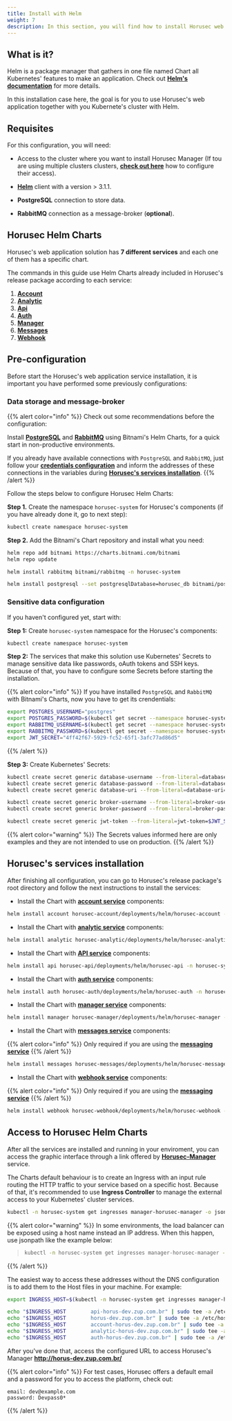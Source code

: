 ```yaml
---
title: Install with Helm
weight: 7
description: In this section, you will find how to install Horusec web application in your Kubernetes cluster using Helm. 
---
```


## **What is it?** 

Helm is a package manager that gathers in one file named Chart all Kubernetes' features to make an application. Check out [**Helm's documentation**](https://helm.sh/docs/) for more details.

In this installation case here, the goal is for you to use Horusec's web application together with you Kubernete's cluster with Helm.

## **Requisites**

For this configuration, you will need: 

* Access to the cluster where you want to install Horusec Manager (If tou are using multiple clusters
  clusters, [**check out here**](https://kubernetes.io/docs/tasks/access-application-cluster/configure-access-multiple-clusters/)
  how to configure their access).

* [**Helm**](https://helm.sh/docs/intro/install/) client with a version > 3.1.1.

* **PostgreSQL** connection to store data.

* **RabbitMQ** connection as a message-broker (**optional**).



## **Horusec Helm Charts**

Horusec's web application solution has **7 different services** and each one of them has a specific chart. 

The commands in this guide use Helm Charts already included in Horusec's release package according to each service:


1. [**Account**](https://github.com/ZupIT/horusec/tree/master/horusec-account/deployments/helm/horusec-account)
2. [**Analytic**](https://github.com/ZupIT/horusec/tree/master/horusec-analytic/deployments/helm/horusec-analytic)
3. [**Api**](https://github.com/ZupIT/horusec/tree/master/horusec-api/deployments/helm/horusec-api)
4. [**Auth**](https://github.com/ZupIT/horusec/tree/master/horusec-auth/deployments/helm/horusec-auth)
5. [**Manager**](https://github.com/ZupIT/horusec/tree/master/horusec-manager/deployments/helm/horusec-manager)
6. [**Messages**](https://github.com/ZupIT/horusec/tree/master/horusec-messages/deployments/helm/horusec-messages)
7. [**Webhook**](https://github.com/ZupIT/horusec/tree/master/horusec-webhook/deployments/helm/horusec-webhook)

## **Pre-configuration**

Before start the Horusec's web application service installation, it is important you have performed some previously configurations:

### **Data storage and message-broker**

{{% alert color="info" %}}
Check out some recommendations before the configuration: 

Install [**PostgreSQL**](https://github.com/bitnami/charts/tree/master/bitnami/postgresql) and [**RabbitMQ**](https://github.com/bitnami/charts/tree/master/bitnami/rabbitmq) using Bitnami's Helm Charts, for a quick start in non-productive environments.

If you already have available connections with `PostgreSQL` and `RabbitMQ`, just follow your [**credentials configuration**](/docs/web/installation/install-with-helm/#sensitive-data-configuration) and inform the addresses of these connections in the variables during [**Horusec's services installation**](#instalação-dos-serviços-da-horusec).
{{% /alert %}}

Follow the steps below to configure Horusec Helm Charts: 

**Step 1.** Create the namespace `horusec-system` for Horusec's components (if you have already done it, go to next step): 

```bash
kubectl create namespace horusec-system
```

**Step 2.** Add the Bitnami's Chart repository and install what you need: 

```bash
helm repo add bitnami https://charts.bitnami.com/bitnami
helm repo update

helm install rabbitmq bitnami/rabbitmq -n horusec-system

helm install postgresql --set postgresqlDatabase=horusec_db bitnami/postgresql -n horusec-system
```

### **Sensitive data configuration**
If you haven't configured yet, start with: 

**Step 1:** Create `horusec-system` namespace for the Horusec's components:

```bash
kubectl create namespace horusec-system
```

**Step 2:** The services that make this solution use Kubernetes' Secrets to manage sensitive data like passwords, oAuth tokens and SSH keys. Because of that, you have to configure some Secrets before starting the installation. 


{{% alert color="info" %}}
If you have installed `PostgreSQL` and `RabbitMQ` with Bitnami's Charts, now you have to get its crendentials: 

```bash
export POSTGRES_USERNAME="postgres"
export POSTGRES_PASSWORD=$(kubectl get secret --namespace horusec-system postgresql -o jsonpath="{.data.postgresql-password}" | base64 --decode)
export RABBITMQ_USERNAME=$(kubectl get secret --namespace horusec-system rabbitmq -o jsonpath="{.data.rabbitmq-password}" | base64 --decode)
export RABBITMQ_PASSWORD=$(kubectl get secret --namespace horusec-system rabbitmq -o jsonpath="{.data.rabbitmq-password}" | base64 --decode)
export JWT_SECRET="4ff42f67-5929-fc52-65f1-3afc77ad86d5"
```
{{% /alert %}}

**Step 3:** Create Kubernetes' Secrets: 

```bash
kubectl create secret generic database-username --from-literal=database-username=$POSTGRES_USERNAME
kubectl create secret generic database-password --from-literal=database-password=$POSTGRES_PASSWORD
kubectl create secret generic database-uri --from-literal=database-uri=postgresql://$POSTGRES_USERNAME:$POSTGRES_PASSWORD@postgresql.horusec:5432/horusec_db?sslmode=disable

kubectl create secret generic broker-username --from-literal=broker-username=$RABBITMQ_USERNAME
kubectl create secret generic broker-password --from-literal=broker-password=$RABBITMQ_PASSWORD

kubectl create secret generic jwt-token --from-literal=jwt-token=$JWT_SECRET
```
{{% alert color="warning" %}}
The Secrets values informed here are only examples and they are not intended to use on production.
{{% /alert %}}

## **Horusec's services installation**

After finishing all configuration, you can go to Horusec's release package's root directory and follow the next instructions to install the services:  

* Install the Chart with [**account service**](/docs/web/services/account/) components: 

```bash
helm install account horusec-account/deployments/helm/horusec-account -n horusec-system
```

* Install the Chart with [**analytic service**](/docs/web/services/analytic/) components: 

```bash
helm install analytic horusec-analytic/deployments/helm/horusec-analytic -n horusec-system
```

* Install the Chart with [**API service**](/docs/web/services/api/) components:

```bash
helm install api horusec-api/deployments/helm/horusec-api -n horusec-system
```

* Install the Chart with [**auth service**](/docs/web/services/auth/) components:

```bash
helm install auth horusec-auth/deployments/helm/horusec-auth -n horusec-system
```

* Install the Chart with [**manager service**](/docs/web/services/manager/) components:

```bash
helm install manager horusec-manager/deployments/helm/horusec-manager -n horusec-system
```

* Install the Chart with [**messages service**](/docs/web/services/messages/) components:

{{% alert color="info" %}}
Only required if you are using the
  [**messaging service**](/docs/tutorials/how-to-enable-disable-messaging-service/)
  {{% /alert %}}

```bash
helm install messages horusec-messages/deployments/helm/horusec-messages -n horusec-system
```

* Install the Chart with [**webhook service**](/docs/web/services/webhook/) components:

{{% alert color="info" %}}
Only required if you are using the
  [**messaging service**](/docs/tutorials/how-to-enable-disable-messaging-service/)
{{% /alert %}}

```bash
helm install webhook horusec-webhook/deployments/helm/horusec-webhook -n horusec-system
```

## **Access to Horusec Helm Charts**

After all the services are installed and running in your enviroment, you can access the graphic interface through a link offered by [**Horusec-Manager**](/docs/web/services/manager) service.

The Charts default behaviour is to create an Ingress with an input rule routing the HTTP traffic to your service based on a specific host. Because of that, it's recommended to use
**Ingress Controller** to manage the external access to your Kubernetes' cluster services. 

```bash
kubectl -n horusec-system get ingresses manager-horusec-manager -o jsonpath='{.status.loadBalancer.ingress[0].ip}'
```

{{% alert color="warning" %}}
In some environments, the load balancer can be exposed using a host name instead an IP address. When this happen, use jsonpath like the example below: 
> ```bash
> kubectl -n horusec-system get ingresses manager-horusec-manager -o jsonpath='{.status.loadBalancer.ingress[0].hostname}'
> ```
{{% /alert %}}

The easiest way to access these addresses without the DNS configuration is to add them to the Host files in your machine. For example: 

```bash
export INGRESS_HOST=$(kubectl -n horusec-system get ingresses manager-horusec-manager -o jsonpath='{.status.loadBalancer.ingress[0].ip}')

echo "$INGRESS_HOST        api-horus-dev.zup.com.br" | sudo tee -a /etc/hosts
echo "$INGRESS_HOST        horus-dev.zup.com.br" | sudo tee -a /etc/hosts
echo "$INGRESS_HOST        account-horus-dev.zup.com.br" | sudo tee -a /etc/hosts
echo "$INGRESS_HOST        analytic-horus-dev.zup.com.br" | sudo tee -a /etc/hosts
echo "$INGRESS_HOST        auth-horus-dev.zup.com.br" | sudo tee -a /etc/hosts
```

After you've done that, access the configured URL to access Horusec's Manager **http://horus-dev.zup.com.br/**


{{% alert color="info" %}}
For test cases, Horusec offers a default email and a password for you to access the platform, check out: 

```text
email: dev@example.com
password: Devpass0*
```
{{% /alert %}}